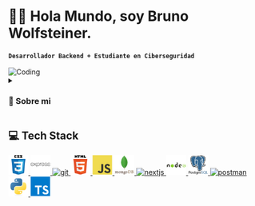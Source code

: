 # 👋🏻 Hola Mundo, soy Bruno Wolfsteiner.
**`Desarrollador Backend + Estudiante en Ciberseguridad`**

<img align="center" alt="Coding" width="1200" src="https://media.giphy.com/media/bi6RQ5x3tqoSI/giphy.gif">

<details>
 <summary><h3>📄 Sobre mi </h3></summary>
 
Como Desarrollador Backend y estudiante de Ciberseguridad, poseo un amplio conjunto de habilidades técnicas que me permiten enfrentar desafíos en el ámbito de la programación y la seguridad informática. Mi experiencia se extiende a lenguajes de programación como JavaScript y TypeScript, los cuales utilizo para construir aplicaciones robustas y eficientes. Además, estoy altamente capacitado en el uso de tecnologías como Node.js, Express.js y Sequelize.js, que me permiten desarrollar servidores y APIs escalables y seguros.

Mi conocimiento en bases de datos es diverso, ya que estoy familiarizado tanto con bases de datos SQL como con las NoSQL. Tengo experiencia en el diseño y manejo de bases de datos relacionales, así como en la implementación y optimización de consultas. Además, he trabajado con bases de datos NoSQL, lo que me permite manejar grandes volúmenes de datos de manera eficiente y flexible.

Mi habilidad para interactuar con APIs de terceros es otro punto fuerte en mi perfil. Tengo experiencia en el consumo de APIs existentes, así como en la creación de mis propias APIs para que otros desarrolladores puedan utilizar mis servicios. Además, poseo un sólido conocimiento en Git y GitHub, lo que me permite trabajar de manera colaborativa, mantener un historial de versiones sólido y facilitar el despliegue y la integración continua en proyectos.

Más allá de mis habilidades técnicas, también valoro las habilidades blandas y el trabajo en equipo. Me considero una persona proactiva, con gran capacidad de adaptación y un enfoque centrado en la resolución de problemas. Estoy acostumbrado a trabajar en entornos colaborativos, donde la comunicación efectiva y la empatía son fundamentales para lograr resultados óptimos.

Además, tengo un creciente interés en el campo de la Inteligencia Artificial, y estoy deseoso de explorar sus aplicaciones en el desarrollo de software y la seguridad cibernética. Mi objetivo es seguir aprendiendo y creciendo en este campo, manteniéndome actualizado con las últimas tendencias y tecnologías.

 </details>


## 💻 Tech Stack
<p align="left"> <a href="https://www.w3schools.com/css/" target="_blank" rel="noreferrer"> <img src="https://raw.githubusercontent.com/devicons/devicon/master/icons/css3/css3-original-wordmark.svg" alt="css3" width="40" height="40"/> </a> <a href="https://expressjs.com" target="_blank" rel="noreferrer"> <img src="https://raw.githubusercontent.com/devicons/devicon/master/icons/express/express-original-wordmark.svg" alt="express" width="40" height="40"/> </a> <a href="https://git-scm.com/" target="_blank" rel="noreferrer"> <img src="https://www.vectorlogo.zone/logos/git-scm/git-scm-icon.svg" alt="git" width="40" height="40"/> </a> <a href="https://www.w3.org/html/" target="_blank" rel="noreferrer"> <img src="https://raw.githubusercontent.com/devicons/devicon/master/icons/html5/html5-original-wordmark.svg" alt="html5" width="40" height="40"/> </a> <a href="https://developer.mozilla.org/en-US/docs/Web/JavaScript" target="_blank" rel="noreferrer"> <img src="https://raw.githubusercontent.com/devicons/devicon/master/icons/javascript/javascript-original.svg" alt="javascript" width="40" height="40"/> </a> <a href="https://www.mongodb.com/" target="_blank" rel="noreferrer"> <img src="https://raw.githubusercontent.com/devicons/devicon/master/icons/mongodb/mongodb-original-wordmark.svg" alt="mongodb" width="40" height="40"/> </a> <a href="https://nextjs.org/" target="_blank" rel="noreferrer"> <img src="https://cdn.worldvectorlogo.com/logos/nextjs-2.svg" alt="nextjs" width="40" height="40"/> </a> <a href="https://nodejs.org" target="_blank" rel="noreferrer"> <img src="https://raw.githubusercontent.com/devicons/devicon/master/icons/nodejs/nodejs-original-wordmark.svg" alt="nodejs" width="40" height="40"/> </a> <a href="https://www.postgresql.org" target="_blank" rel="noreferrer"> <img src="https://raw.githubusercontent.com/devicons/devicon/master/icons/postgresql/postgresql-original-wordmark.svg" alt="postgresql" width="40" height="40"/> </a> <a href="https://postman.com" target="_blank" rel="noreferrer"> <img src="https://www.vectorlogo.zone/logos/getpostman/getpostman-icon.svg" alt="postman" width="40" height="40"/> </a> <a href="https://www.python.org" target="_blank" rel="noreferrer"> <img src="https://raw.githubusercontent.com/devicons/devicon/master/icons/python/python-original.svg" alt="python" width="40" height="40"/> </a> <a href="https://www.typescriptlang.org/" target="_blank" rel="noreferrer"> <img src="https://raw.githubusercontent.com/devicons/devicon/master/icons/typescript/typescript-original.svg" alt="typescript" width="40" height="40"/> </a> </p>

